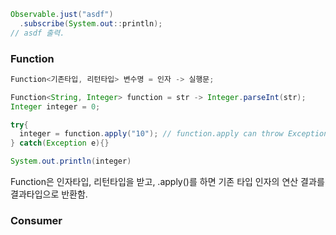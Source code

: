 ```java
Observable.just("asdf")
  .subscribe(System.out::println);
// asdf 출력.
```

### Function

```java
Function<기존타입, 리턴타입> 변수명 = 인자 -> 실행문;

Function<String, Integer> function = str -> Integer.parseInt(str);
Integer integer = 0;

try{
  integer = function.apply("10"); // function.apply can throw Exception
} catch(Exception e){}

System.out.println(integer)
```

Function은 인자타입, 리턴타입을 받고, .apply()를 하면 기존 타입 인자의 연산 결과를 결과타입으로 반환함.

### Consumer

```java

```

